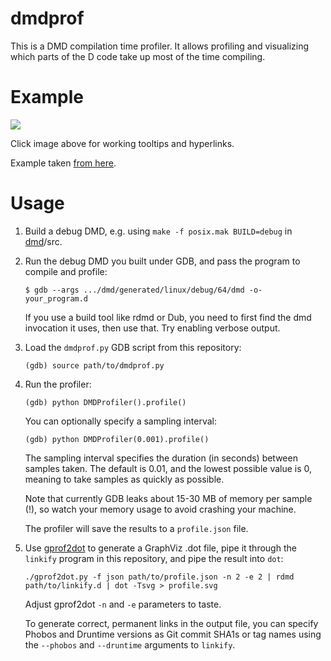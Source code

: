 dmdprof
=======

This is a DMD compilation time profiler.
It allows profiling and visualizing which parts of the D code take up most of the time compiling.

Example
=======

![](https://dump.thecybershadow.net/3940d9ef43e958cb04dfa441f4af93b2/profile.svg)

Click image above for working tooltips and hyperlinks.

Example taken [from here](https://github.com/dlang/phobos/pull/5916#issuecomment-362896993).

Usage
=====

1. Build a debug DMD, e.g. using `make -f posix.mak BUILD=debug` in [dmd](https://github.com/dlang/dmd)/src.

2. Run the debug DMD you built under GDB, and pass the program to compile and profile:

       $ gdb --args .../dmd/generated/linux/debug/64/dmd -o- your_program.d

   If you use a build tool like rdmd or Dub, you need to first find the dmd invocation it uses, then use that. Try enabling verbose output.

3. Load the `dmdprof.py` GDB script from this repository:

       (gdb) source path/to/dmdprof.py

4. Run the profiler:

       (gdb) python DMDProfiler().profile()

   You can optionally specify a sampling interval:

       (gdb) python DMDProfiler(0.001).profile()

   The sampling interval specifies the duration (in seconds) between samples taken. The default is 0.01, and the lowest possible value is 0, meaning to take samples as quickly as possible.

   Note that currently GDB leaks about 15-30 MB of memory per sample (!), so watch your memory usage to avoid crashing your machine.

   The profiler will save the results to a `profile.json` file.

5. Use [gprof2dot](https://github.com/jrfonseca/gprof2dot/) to generate a GraphViz .dot file, pipe it through the `linkify` program in this repository, and pipe the result into `dot`:

       ./gprof2dot.py -f json path/to/profile.json -n 2 -e 2 | rdmd path/to/linkify.d | dot -Tsvg > profile.svg

   Adjust gprof2dot `-n` and `-e` parameters to taste.

   To generate correct, permanent links in the output file, you can specify Phobos and Druntime versions as Git commit SHA1s or tag names using the `--phobos` and `--druntime` arguments to `linkify`.
